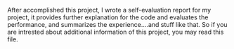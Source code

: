 After accomplished this project, I wrote a self-evaluation report for my project, it provides further explanation for the code and evaluates the performance, and summarizes the experience....and stuff like that. So if you are intrested about additional information of this project, you may read this file.
